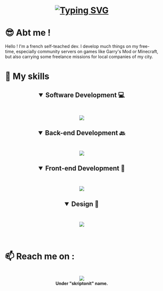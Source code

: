 
<h1 align="center">
    <a href="https://git.io/typing-svg">
        <img src="https://readme-typing-svg.demolab.com?font=Fira+Code&size=80&pause=1000&center=true&vCenter=true&multiline=true&width=2000&height=200&lines=Hello 👋 ! Welcome to my Github." alt="Typing SVG" />
    </a>
</h1>

# 😎 Abt me ! 
Hello ! I'm a french self-teached dev. 
I develop much things on my free-time, especially community servers on games like Garry's Mod or Minecraft, but also carrying some freelance missions for local companies of my city.

# 🥇 My skills 
<h2 align = "center">
<details open>
<summary> Software Development 💻</summary> <br>
	<p align = "center">
	    <img src="https://skillicons.dev/icons?i=c,cpp,java,python,git"/>
	</p>
</details>
</h2>
<h2 align = "center">
<details open>
<summary> Back-end Development 🔙</summary> <br>
	<p align = "center">
	    <img src="https://skillicons.dev/icons?i=nodejs,js,express,mysql,php"/>
	</p>
</details>
</h2>
<h2 align = "center">
<details open>
<summary> Front-end Development 🦄</summary> <br>
	<p align = "center">
	    <img src="https://skillicons.dev/icons?i=html,css,sass,js,threejs"/>
	</p>
</details>
</h2>
<h2 align = "center">
<details open>
<summary> Design 📏</summary> <br>
	<p align = "center">
	    <img src="https://skillicons.dev/icons?i=figma,blender,photoshop"/>
	</p>
</details>
</h2>
<br>

# 📫 Reach me on : 
<p align = "center"> <br>
	<img src="https://skillicons.dev/icons?i=discord"/>
	<br>
	<label><strong>Under "skriptonit" name.</strong></label>
</p>

